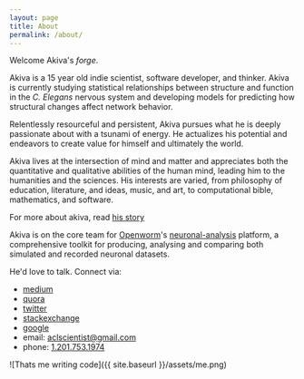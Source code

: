 ```yaml
---
layout: page
title: About
permalink: /about/
---
```


Welcome Akiva's *forge*.

Akiva is a 15 year old indie scientist, software developer, and thinker. Akiva is currently studying statistical relationships between structure and function in the *C. Elegans* nervous system and developing models for predicting how structural changes affect network behavior.

Relentlessly resourceful and persistent, Akiva pursues what he is deeply passionate about with a tsunami of energy. He actualizes his potential and endeavors to create value for himself and ultimately the world.

Akiva lives at the intersection of mind and matter and appreciates both the quantitative and qualitative abilities of the human mind, leading him to the humanities and the sciences. His interests are varied, from philosophy of education, literature, and ideas, music, and art, to computational bible, mathematics, and software.

For more about akiva, read [his story]({{site.baseurl}}/story)

Akiva is on the core team for [Openworm](openworm.org)'s [neuronal-analysis](http://github.com/openworm/neuronal-analysis) platform, a comprehensive toolkit for producing, analysing and comparing both simulated and recorded neuronal datasets.

 
He'd love to talk. Connect via:

+ [medium][2]
+ [quora][3]
+ [twitter][4]
+ [stackexchange][5]
+ [google][6]
+ email: <a href="mailto:aclscientist@gmail.com">aclscientist@gmail.com</a>
+ phone: <a href="tel:12017531974"> 1.201.753.1974</a>



![Thats me writing code]({{ site.baseurl }}/assets/me.png)







[2]:	http://medium.com/@theideasmith
[3]:	https://www.quora.com/Cornelius-Richard
[4]:	https://twitter.com/theideasmith
[5]:	http://stackexchange.com/users/4279411/theideasmith?tab=accounts
[6]: https://www.google.com/#q=akiva+lipshitz
